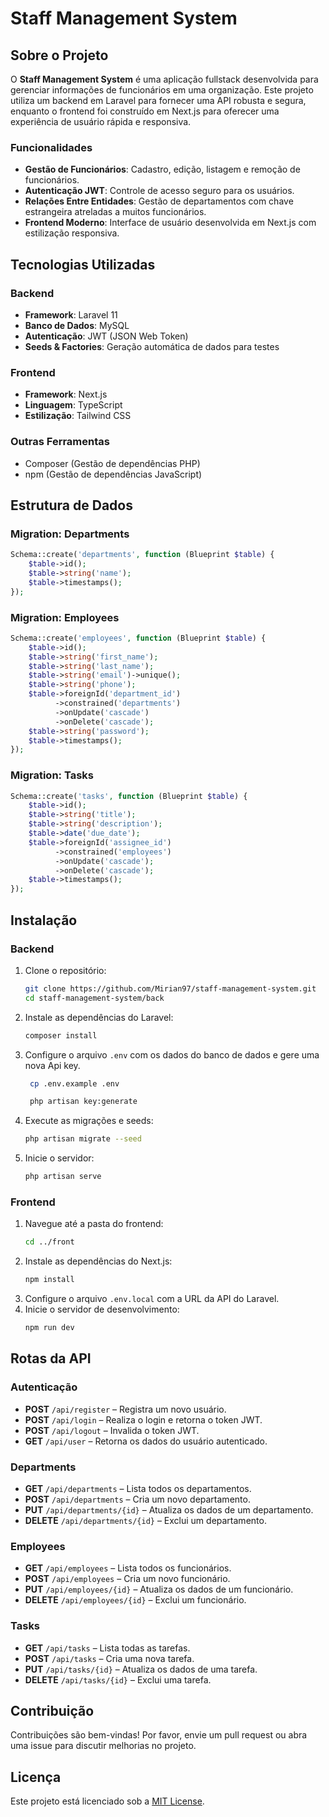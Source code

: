 # Staff Management System

## Sobre o Projeto

O **Staff Management System** é uma aplicação fullstack desenvolvida para gerenciar informações de funcionários em uma organização. Este projeto utiliza um backend em Laravel para fornecer uma API robusta e segura, enquanto o frontend foi construído em Next.js para oferecer uma experiência de usuário rápida e responsiva.

### Funcionalidades

- **Gestão de Funcionários**: Cadastro, edição, listagem e remoção de funcionários.
- **Autenticação JWT**: Controle de acesso seguro para os usuários.
- **Relações Entre Entidades**: Gestão de departamentos com chave estrangeira atreladas a muitos funcionários.
- **Frontend Moderno**: Interface de usuário desenvolvida em Next.js com estilização responsiva.

## Tecnologias Utilizadas

### Backend

- **Framework**: Laravel 11
- **Banco de Dados**: MySQL
- **Autenticação**: JWT (JSON Web Token)
- **Seeds & Factories**: Geração automática de dados para testes

### Frontend

- **Framework**: Next.js
- **Linguagem**: TypeScript
- **Estilização**: Tailwind CSS

### Outras Ferramentas

- Composer (Gestão de dependências PHP)
- npm (Gestão de dependências JavaScript)

## Estrutura de Dados

### Migration: Departments

```php
Schema::create('departments', function (Blueprint $table) {
    $table->id();
    $table->string('name');
    $table->timestamps();
});
```

### Migration: Employees

```php
Schema::create('employees', function (Blueprint $table) {
    $table->id();
    $table->string('first_name');
    $table->string('last_name');
    $table->string('email')->unique();
    $table->string('phone');
    $table->foreignId('department_id')
          ->constrained('departments')
          ->onUpdate('cascade')
          ->onDelete('cascade');
    $table->string('password');
    $table->timestamps();
});
```

### Migration: Tasks

```php
Schema::create('tasks', function (Blueprint $table) {
    $table->id();
    $table->string('title');
    $table->string('description');
    $table->date('due_date');
    $table->foreignId('assignee_id')
          ->constrained('employees')
          ->onUpdate('cascade');
          ->onDelete('cascade');
    $table->timestamps();
});
```

## Instalação

### Backend

1. Clone o repositório:
   ```bash
   git clone https://github.com/Mirian97/staff-management-system.git
   cd staff-management-system/back
   ```
2. Instale as dependências do Laravel:
   ```bash
   composer install
   ```
3. Configure o arquivo `.env` com os dados do banco de dados e gere uma nova Api key.

   ```bash
    cp .env.example .env

    php artisan key:generate
   ```

4. Execute as migrações e seeds:
   ```bash
   php artisan migrate --seed
   ```
5. Inicie o servidor:
   ```bash
   php artisan serve
   ```

### Frontend

1. Navegue até a pasta do frontend:
   ```bash
   cd ../front
   ```
2. Instale as dependências do Next.js:
   ```bash
   npm install
   ```
3. Configure o arquivo `.env.local` com a URL da API do Laravel.
4. Inicie o servidor de desenvolvimento:
   ```bash
   npm run dev
   ```

## Rotas da API

### Autenticação

- **POST** `/api/register` – Registra um novo usuário.
- **POST** `/api/login` – Realiza o login e retorna o token JWT.
- **POST** `/api/logout` – Invalida o token JWT.
- **GET** `/api/user` – Retorna os dados do usuário autenticado.

### Departments

- **GET** `/api/departments` – Lista todos os departamentos.
- **POST** `/api/departments` – Cria um novo departamento.
- **PUT** `/api/departments/{id}` – Atualiza os dados de um departamento.
- **DELETE** `/api/departments/{id}` – Exclui um departamento.

### Employees

- **GET** `/api/employees` – Lista todos os funcionários.
- **POST** `/api/employees` – Cria um novo funcionário.
- **PUT** `/api/employees/{id}` – Atualiza os dados de um funcionário.
- **DELETE** `/api/employees/{id}` – Exclui um funcionário.

### Tasks

- **GET** `/api/tasks` – Lista todas as tarefas.
- **POST** `/api/tasks` – Cria uma nova tarefa.
- **PUT** `/api/tasks/{id}` – Atualiza os dados de uma tarefa.
- **DELETE** `/api/tasks/{id}` – Exclui uma tarefa.

## Contribuição

Contribuições são bem-vindas! Por favor, envie um pull request ou abra uma issue para discutir melhorias no projeto.

## Licença

Este projeto está licenciado sob a [MIT License](./docs/LICENSE.md).
